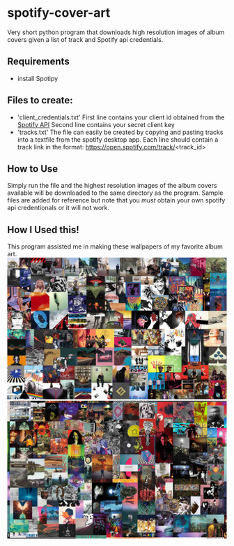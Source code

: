 # spotify-cover-art
Very short python program that downloads high resolution images of album covers given a list of track and Spotify api credentials.

## Requirements
- install Spotipy

## Files to create:
- 'client_credentials.txt'
 First line contains your client id obtained from the [Spotify API](https://developer.spotify.com/documentation/web-api/)
 Second line contains your secret client key
- 'tracks.txt'
 The file can easily be created by copying and pasting tracks into a textfile from the spotify desktop app.
 Each line should contain a track link in the format:
 https://open.spotify.com/track/<track_id>

## How to Use
Simply run the file and the highest resolution images of the album covers available will be downloaded to the same directory as the program. Sample files are added for reference but note that you *must* obtain your own spotify api credentionals or it will not work.

## How I Used this!
This program assisted me in making these wallpapers of my favorite album art.
![Project 1](Cover_Project_1.jpg)
![Project 2](Cover_Project_2.jpg)
